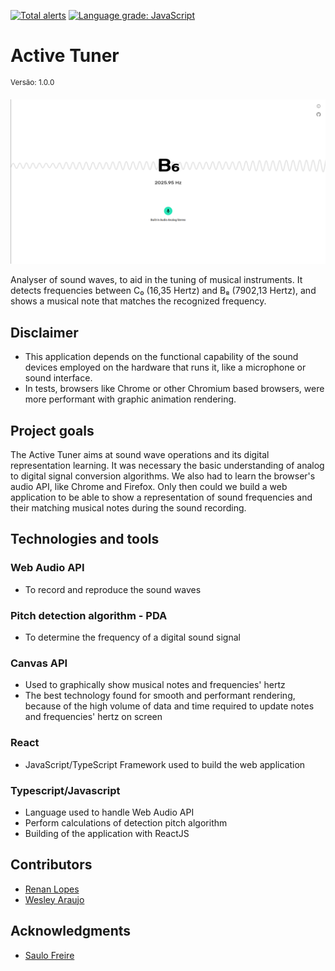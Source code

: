 [![Total alerts](https://img.shields.io/lgtm/alerts/g/leydev/Tuner.svg?logo=lgtm&logoWidth=18)](https://lgtm.com/projects/g/leydev/Tuner/alerts/)
[![Language grade: JavaScript](https://img.shields.io/lgtm/grade/javascript/g/leydev/Tuner.svg?logo=lgtm&logoWidth=18)](https://lgtm.com/projects/g/leydev/Tuner/context:javascript)

# Active Tuner 
<sup>Versão: 1.0.0</sup>

![alt text](src/assets/screenshots/desktop.png "Screenshot app for desktop")

Analyser of sound waves, to aid in the tuning of musical instruments. It detects frequencies between C₀ (16,35 Hertz) and B₈  (7902,13 Hertz), and shows a musical note  that matches the recognized frequency.

## Disclaimer
  - This application  depends on the functional capability of the sound devices employed on the hardware that runs it, like a microphone or sound interface.
  - In tests, browsers like Chrome or  other Chromium based browsers, were more performant with graphic animation rendering.

## Project goals
The Active Tuner aims at sound wave operations and its digital representation learning. It was necessary the basic understanding of analog to digital signal conversion algorithms. We also had to learn the browser's audio API, like Chrome and Firefox. Only then could we  build  a web application to be able to show a representation  of sound frequencies and their matching musical notes during the sound recording.

## Technologies and tools
### Web Audio API
  - To record and reproduce the sound waves

### Pitch detection algorithm - PDA
  - To determine the frequency of a digital sound signal 

### Canvas API
  - Used to  graphically show musical notes and frequencies' hertz
  - The best technology found for smooth and performant rendering, because of the high volume of data and time required to update notes and frequencies' hertz on screen

### React
  - JavaScript/TypeScript Framework used to build the web application

### Typescript/Javascript
  - Language used to handle Web Audio API
  - Perform calculations of detection pitch algorithm
  - Building of the application with ReactJS

## Contributors
  - <a href="https://www.linkedin.com/in/renanlopes77/" target="_blank">Renan Lopes</a>
  - <a href="https://www.linkedin.com/in/wesley-a/" target="_blank">Wesley Araujo</a>

## Acknowledgments
  - <a href="https://github.com/freirezinho" target="_blank">Saulo Freire</a>
